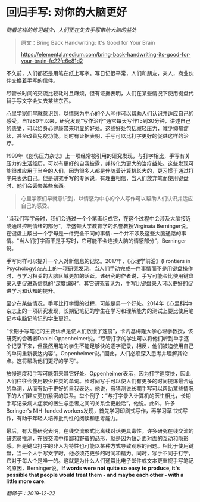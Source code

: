 # 回归手写: 对你的大脑更好

*随着这样的练习越少，人们正在失去手写带给大脑的益处*

> 原文：Bring Back Handwriting: It's Good for Your Brain 
>
> https://elemental.medium.com/bring-back-handwriting-its-good-for-your-brain-fe22fe6c81d2

不久前，人们都还是用笔在纸上写字。写日记很平常，人们和朋友，亲人，商业伙伴交换着手写的信件。

尽管长时间的交流比较耗时且麻烦，但有证据表明，人们在某些情况下使用键盘代替手写文字会失去某些东西。

心里学家们早就意识到，以情感为中心的个人写作可以帮助人们认识并适应自己的感受。自1980年以来，研究发现“写作治疗”通常每天写作15到30分钟，讲述自己的感受，可以给身心健康带来明显的好处。这些好处包括减轻压力，减少抑郁症状，甚至改善免疫功能。同时有证据表明，手写可以比打字更好的促进这样的治疗。

1999年《创伤压力杂志》上一项经常被引用的研究发现，与打字相比，手写有关压力的生活经历，可以有更好的自我披露，并转化为更大的治疗益处。这些发现可能很难应用于当今的人们，因为很多人都是伴随着计算机长大的，更习惯于通过打字来表达自己。但是研究手写的专家说，有理由相信，当人们放弃笔而使用键盘时，他们会丢失某些东西。

> 心里学家们早就意识到，以情感为中心的个人写作可以帮助人们认识并适应自己的感受。

"当我们写字母时，我们会通过一个个笔画组成它，在这个过程中会涉及大脑接近或通过控制情绪的部分"，华盛顿大学教育学的名誉教授Virginaia Berninger说。在键盘上敲出一个字母是一件完全不同的事情:  一个并不涉及这些大脑通路的事情。“当人们打字而不是手写时，它可能不会连接大脑的情感部分”，Berninger说。

手写同样可以提升一个人对新信息的记忆。2017年，《心理学前沿》(Frontiers in Psychology)杂志上的一项研究发现，当人们手动完成一件事情而不是用键盘操作时，与学习相关的大脑区域更加的活跃。该研究的作者说，手写可能会比使用键盘录入更促进新信息的“深度编码”。其它研究者认为，手写比键盘录入可以更好的促进学习和认知的提升。

至少在某些情况，手写比打字慢的过程，可能是另一个好处。2014年《心里科学》杂志上的一项研究发现，长期记笔记的学生在学习和理解能力的测试上要比使用笔记本电脑记笔记的学生更好。

“长期手写笔记的主要优点是使人们放慢了速度”，卡内基梅隆大学心理学教授，该研究的合著者Daniel Oppenheimer说。“尽管打字的学生可以将他们听到单字逐个记录下来，但虽然用笔的学生不能足够快的逐字记录，相反，他们被迫使用自己的单词重新表达内容“。Oppenheimer说。”因此，人们必须深入思考并理解其论点。这将帮助他们更好的学习“。

放慢速度和手写可能带来其它好处。Oppenheimer表示，因为打字速度快，因此人们往往会使用较少种类的单词。长时间写手可以使人们有更多的时间提炼最合适的单词，从而有助于更好的自我表达。他说，有猜测说长期手写可以帮助某些情况下的人们建立更加紧密的联系。举个例子：”与打字录入计算机的医生相比，长期手写记录病人症状的医生与患者之间的关系会更融洽“，他说。此外，许多Beringer's NIH-funded workers发现，首先学习印刷式写作，再学习草书式写作，有助于年轻人培养批判性的阅读和思考能力。

最后，有大量研究表明，在线交流形式比离线对话更具毒性。许多研究在线交流的研究员推测，在线交流中粗鄙和野蛮的品形，就是因为缺乏面对面的互动和隐形感。但是键盘打字的非人为特性也可能以某种方式导致观察的问题。相比于使用键盘，当一个人手写文字时，他必须花更多的时间和精力。同时，写手不同于打字，它对于每人个是唯一的。这就是为什么人们通常比电子邮件或文本更重视手写笔记的原因，Berninger说。**If words were not quite so easy to produce, it's possible that people would treat them - and maybe each other - with a little more care**.



*翻译于：2019-12-22*